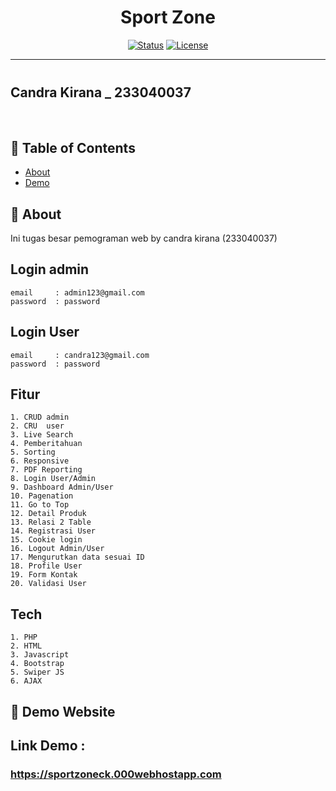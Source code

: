 <h1 align="center">Sport Zone</h1>

<div align="center">

[![Status](https://img.shields.io/badge/status-active-success.svg)]()
[![License](https://img.shields.io/badge/license-MIT-blue.svg)](/LICENSE)

</div>

---

<p align="center" style="font-size: 40px; font-weight: bold;"> <h2>Candra Kirana _ 233040037</h2>
    <br> 
</p>

## 📝 Table of Contents

- [About](#about)
- [Demo](#demo)

## 🧐 About <a name = "about"></a>

Ini tugas besar pemograman web by candra kirana (233040037)

## Login admin
    email     : admin123@gmail.com
    password  : password

## Login User
    email     : candra123@gmail.com
    password  : password


## Fitur
    1. CRUD admin
    2. CRU  user
    3. Live Search
    4. Pemberitahuan
    5. Sorting
    6. Responsive
    7. PDF Reporting
    8. Login User/Admin
    9. Dashboard Admin/User
    10. Pagenation
    11. Go to Top
    12. Detail Produk
    13. Relasi 2 Table
    14. Registrasi User
    15. Cookie login
    16. Logout Admin/User
    17. Mengurutkan data sesuai ID
    18. Profile User
    19. Form Kontak
    20. Validasi User


## Tech
    1. PHP
    2. HTML
    3. Javascript
    4. Bootstrap
    5. Swiper JS
    6. AJAX

## 🏁 Demo Website <a name = "demo"></a>


## Link Demo :

### https://sportzoneck.000webhostapp.com
